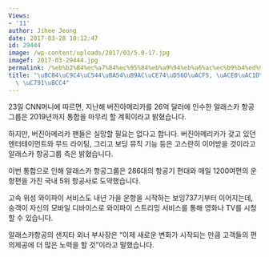 ```yaml
---
Views:
- '11'
author: Jihee Jeong
date: 2017-03-28 10:12:47
id: 29444
image: /wp-content/uploads/2017/03/5.0-17.jpg
imagef: 2017-03-29444.jpg
permalink: /%eb%b2%84%ec%a7%84%ec%95%84%eb%a9%94%eb%a6%ac%ec%b9%b4%ed%95%ad%ea%b3%b5-%ea%b3%a0%ea%b0%9d%eb%93%a4%ea%b3%bc-%ec%9e%91%eb%b3%84/
title: "\uBC84\uC9C4\uC544\uBA54\uB9AC\uCE74\uD56D\uACF5, \uACE0\uAC1D\uB4E4\uACFC\
  \ \uC791\uBCC4"
---
```


23일 CNN머니에 따르면, 지난해 버진아메리카를 26억 달러에 인수한 알래스카 항공그룹은 2019년까지 통합을 마무리 할 계획이라고 밝혔습니다.

하지만, 버진아메리카 팬들은 실망할 필요는 없다고 합니다. 버진아메리카가 갖고 있던 엔터테이먼트와 무드 라이팅, 그리고 보딩 뮤직 기능 등은 고스란히 이어받을 것이라고 알래스카 항공그룹 측은 밝혔습니다.

이번 통합으로 인해 알래스카 항공그룹은 286대의 항공기 편대와 매일 1200여편의 운항편을 가진 국내 5위 항공사로 도약했습니다.

고속 위성 와이파이 서비스도 내년 가을 운항을 시작하는 보잉737기부터 이어지는데, 승객이 자신의 모바일 디바이스로 와이파이 스트리밍 서비스를 통해 영화나 TV를 시청할 수 있습니다.

알래스카항공의 샌지타 외너 부사장은 “이제 새로운 변화가 시작되는 만큼 고객들의 편의제공에 더 많은 노력을 할 것”이라고 말했습니다.